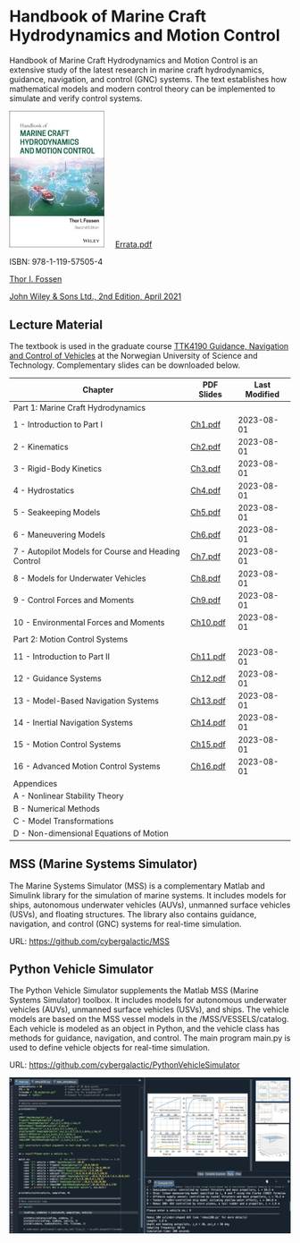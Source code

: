 # Handbook of Marine Craft Hydrodynamics and Motion Control

Handbook of Marine Craft Hydrodynamics and Motion Control is an extensive study of the latest research in marine craft hydrodynamics, guidance, navigation, and control (GNC) systems. The text establishes how mathematical models and modern control theory can be implemented to simulate and verify control systems. 

<img src="./src/bookcover.jpg" width="170" />  &nbsp;&nbsp;&nbsp;  [Errata.pdf](https://www.dropbox.com/scl/fi/y9p0h9plajkneqhajxfmu/Errata.pdf?rlkey=gxphdojvc67v0xnsxnvx5fz08&dl=0)

ISBN: 978-1-119-57505-4

[Thor I. Fossen](https://www.ntnu.edu/employees/tif)

[John Wiley & Sons Ltd., 2nd Edition, April 2021](https://www.wiley.com/en-in/Handbook+of+Marine+Craft+Hydrodynamics+and+Motion+Control%2C+2nd+Edition-p-9781119575030)

## Lecture Material

The textbook is used in the graduate course [TTK4190 Guidance, Navigation and Control of Vehicles](https://www.ntnu.edu/studies/courses/TTK4190) at the Norwegian University of Science and Technology. Complementary slides can be downloaded below. 

| Chapter | PDF Slides | Last Modified |
|---------|------------|---------------|
| Part 1: Marine Craft Hydrodynamics |
| 1 - Introduction to Part I | [Ch1.pdf](https://www.dropbox.com/scl/fi/0t35ol7qjkbtq2y2tjtmr/Ch1.pdf?rlkey=733g820vq4vfxdn8pd9zl8xt9&dl=0)| 2023-08-01  |
| 2 - Kinematics   | [Ch2.pdf](https://www.dropbox.com/scl/fi/i7vlggjiipr8vpp6j1evo/Ch2.pdf?rlkey=w6o0au5nphl3h7y449tziior9&dl=0)| 2023-08-01  |
| 3 - Rigid-Body Kinetics | [Ch3.pdf](https://www.dropbox.com/scl/fi/szawrpaykezjodki8t3jq/Ch3.pdf?rlkey=54g895sql59x4gssoa7nextir&dl=0)| 2023-08-01  |
| 4 - Hydrostatics | [Ch4.pdf](https://www.dropbox.com/scl/fi/td0dwv4cgjxmvdg8dhtg9/Ch4.pdf?rlkey=fcbxt5sa0kh826jk783tb7mqt&dl=0)| 2023-08-01  |
| 5 - Seakeeping Models | [Ch5.pdf](https://www.dropbox.com/scl/fi/7yuix37gbad59qma3hi1x/Ch5.pdf?rlkey=zi16uwq78d418v03lh1mdtfb9&dl=0)| 2023-08-01  |
| 6 - Maneuvering Models | [Ch6.pdf](https://www.dropbox.com/scl/fi/f2ipl6gxs9a826b6i06dw/Ch6.pdf?rlkey=utqhkxv7y353rittx1dnte0fo&dl=0)| 2023-08-01  |
| 7 - Autopilot Models for Course and Heading Control | [Ch7.pdf](https://www.dropbox.com/scl/fi/rth0nv12xsrf0ar8bsbwv/Ch7.pdf?rlkey=bjpndrhdfuxzc8281fx3n2hk8&dl=0)| 2023-08-01  |
| 8 - Models for Underwater Vehicles | [Ch8.pdf](https://www.dropbox.com/scl/fi/r3ppxw8sbfy16uy0bts0f/Ch8.pdf?rlkey=uyz1kqiz10b07qg000s0jfp4f&dl=0)| 2023-08-01  |
| 9 - Control Forces and Moments | [Ch9.pdf](https://www.dropbox.com/scl/fi/ftobpq8i6ossgdfuvada0/Ch9.pdf?rlkey=yzuft1ocixxtiol9nuwohxip3&dl=0)| 2023-08-01  |
| 10 - Environmental Forces and Moments | [Ch10.pdf](https://www.dropbox.com/scl/fi/1hdy5puq6p0nzkd4bivtg/Ch10.pdf?rlkey=ro2t6otv1qfn6qg20oi0nxapr&dl=0)| 2023-08-01  |
| Part 2: Motion Control Systems |
| 11 - Introduction to Part II | [Ch11.pdf](https://www.dropbox.com/scl/fi/sryr1340ilvjv9dpfs62t/Ch11.pdf?rlkey=grlws4qw8edl69s38dqivqfkp&dl=0)| 2023-08-01  |
| 12 - Guidance Systems | [Ch12.pdf](https://www.dropbox.com/scl/fi/mf5ms14t9pp7mfe4qgf6w/Ch12.pdf?rlkey=odw8avz86a02w8tg6wnfmvu79&dl=0)| 2023-08-01  |
| 13 - Model-Based Navigation Systems | [Ch13.pdf](https://www.dropbox.com/scl/fi/2632cq45s97fdbl8h4ihs/Ch13.pdf?rlkey=s2bpax64cwbdcas6cxxgc79gk&dl=0)| 2023-08-01  |
| 14 - Inertial Navigation Systems | [Ch14.pdf](https://www.dropbox.com/scl/fi/68ky3k4is0gahpxi3h010/Ch14.pdf?rlkey=6yq5djch0ycna9h69qz6xh4lz&dl=0)| 2023-08-01  |
| 15 - Motion Control Systems | [Ch15.pdf](https://www.dropbox.com/scl/fi/cprgdxqm7stse4ax4vhvd/Ch15.pdf?rlkey=2yy1j22adyoi7ziq571kb28ii&dl=0)| 2023-08-01  |
| 16 - Advanced Motion Control Systems | [Ch16.pdf](https://www.dropbox.com/scl/fi/3ruzu0wg28cpkxzk0a21t/Ch16.pdf?rlkey=782uj1pkucfqtnqk2logm5uxb&dl=0)| 2023-08-01  |
| Appendices | |
| A - Nonlinear Stability Theory | |
| B - Numerical Methods | |
| C - Model Transformations | |
| D - Non-dimensional Equations of Motion | |

## MSS (Marine Systems Simulator)

The Marine Systems Simulator (MSS) is a complementary Matlab and Simulink library for the simulation of marine systems. It includes models for ships, autonomous underwater vehicles (AUVs), unmanned surface vehicles (USVs), and floating structures. The library also contains guidance, navigation, and control (GNC) systems for real-time simulation.  

URL: https://github.com/cybergalactic/MSS

## Python Vehicle Simulator

The Python Vehicle Simulator supplements the Matlab MSS (Marine Systems Simulator) toolbox. It includes models for autonomous underwater vehicles (AUVs), unmanned surface vehicles (USVs), and ships. The vehicle models are based on the MSS vessel models in the /MSS/VESSELS/catalog. Each vehicle is modeled as an object in Python, and the vehicle class has methods for guidance, navigation, and control. The main program main.py is used to define vehicle objects for real-time simulation.

URL: https://github.com/cybergalactic/PythonVehicleSimulator

<img src="./src/pythonVehicleSim.png" width="1000"/>

